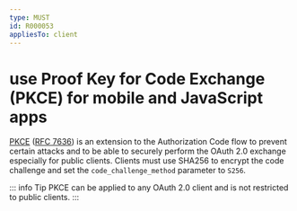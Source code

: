 ```yaml
---
type: MUST
id: R000053
appliesTo: client
---
```


# use Proof Key for Code Exchange (PKCE) for mobile and JavaScript apps

[PKCE](https://oauth.net/2/pkce) ([RFC 7636](https://tools.ietf.org/html/rfc7636)) is an extension to the Authorization Code flow to prevent certain attacks and to be able to securely perform the OAuth 2.0 exchange especially for public clients.
Clients must use SHA256 to encrypt the code challenge and set the `code_challenge_method` parameter to `S256`.

::: info Tip
PKCE can be applied to any OAuth 2.0 client and is not restricted to public clients.
:::
